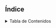 ## Índice
<!-- TABLE OF CONTENTS -->
<details>
  <summary>Tabla de Contenidos</summary>
  <ol>
    <li><a href="#Introducción">Introducción</a></li>
    <li><a href="#Objetivo">Objetivo</a></li>
    <li><a href="#Alcance">Alcance</a></li>
    <li><a href="#Tecnologías">Tecnologías utilizadas</a></li>
    <li><a href="#Pipeline">Pipeline</a></li>
    <li><a href="#Desarrolladores">Desarrolladores</a></li>
    <li><a href="#Metodología">Metodología</a></li>
  </ol>
</details>